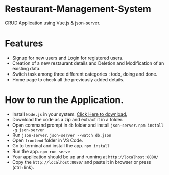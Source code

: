 # Restaurant-Management-System
CRUD Application using Vue.js &amp; json-server.

# Features

- Signup for new users and Login for registered users.
- Creation of a new restaurant details and Deletion and Modification of an existing data.
- Switch task among three different categories : todo, doing and done.
- Home page to check all the previously added details.

# How to run the Application.
- Install `Node.js` in your system. [Click Here to download.](https://nodejs.org/en/)
- Download the code as a zip and extract it in a folder.
- Open command prompt in `db` folder and install `json-server`.
`npm install -g json-server`
- Run `json-server`.
`json-server --watch db.json`
- Open `frontend` folder in VS Code.
- Go to terminal and install the app.
`npm install`
- Run the app.
`npm run serve`
- Your application should be up and running at  `http://localhost:8080/`
- Copy the  `http://localhost:8080/` and paste it in browser or press (ctrl+link).
